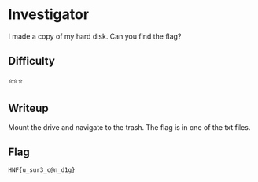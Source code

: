 # Investigator

I made a copy of my hard disk. Can you find the flag?

## Difficulty

⭐️️️️️⭐️⭐️️️️️

## Writeup

Mount the drive and navigate to the trash. The flag is in one of the txt files.

## Flag

`HNF{u_sur3_c@n_d1g}`
